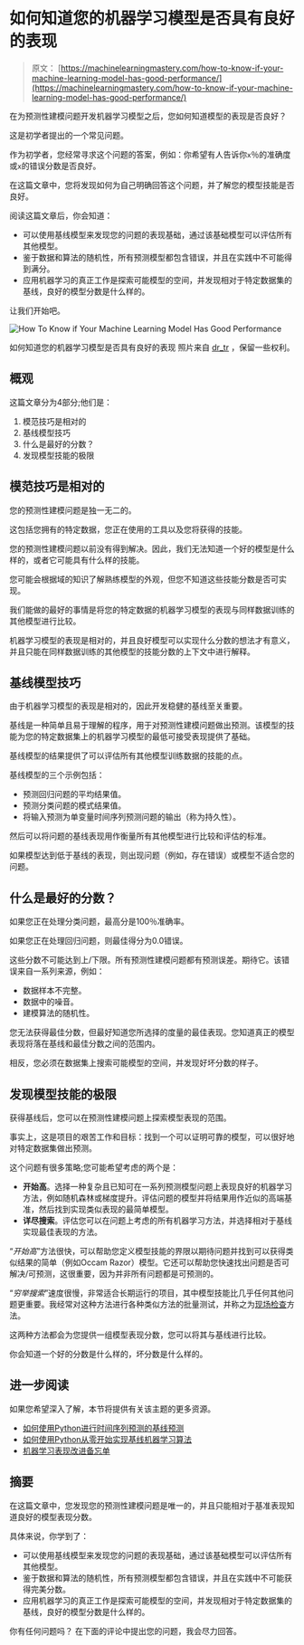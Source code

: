 # 如何知道您的机器学习模型是否具有良好的表现

> 原文： [https://machinelearningmastery.com/how-to-know-if-your-machine-learning-model-has-good-performance/](https://machinelearningmastery.com/how-to-know-if-your-machine-learning-model-has-good-performance/)

在为预测性建模问题开发机器学习模型之后，您如何知道模型的表现是否良好？

这是初学者提出的一个常见问题。

作为初学者，您经常寻求这个问题的答案，例如：你希望有人告诉你`x`％的准确度或`x`的错误分数是否良好。

在这篇文章中，您将发现如何为自己明确回答这个问题，并了解您的模型技能是否良好。

阅读这篇文章后，你会知道：

*   可以使用基线模型来发现您的问题的表现基础，通过该基础模型可以评估所有其他模型。
*   鉴于数据和算法的随机性，所有预测模型都包含错误，并且在实践中不可能得到满分。
*   应用机器学习的真正工作是探索可能模型的空间，并发现相对于特定数据集的基线，良好的模型分数是什么样的。

让我们开始吧。

![How To Know if Your Machine Learning Model Has Good Performance](img/fce679779921d9c17fdfb72087ac2a38.jpg)

如何知道您的机器学习模型是否具有良好的表现
照片来自 [dr_tr](https://www.flickr.com/photos/dr_tr/5418520924/) ，保留一些权利。

## 概观

这篇文章分为4部分;他们是：

1.  模范技巧是相对的
2.  基线模型技巧
3.  什么是最好的分数？
4.  发现模型技能的极限

## 模范技巧是相对的

您的预测性建模问题是独一无二的。

这包括您拥有的特定数据，您正在使用的工具以及您将获得的技能。

您的预测性建模问题以前没有得到解决。因此，我们无法知道一个好的模型是什么样的，或者它可能具有什么样的技能。

您可能会根据域的知识了解熟练模型的外观，但您不知道这些技能分数是否可实现。

我们能做的最好的事情是将您的特定数据的机器学习模型的表现与同样数据训练的其他模型进行比较。

机器学习模型的表现是相对的，并且良好模型可以实现什么分数的想法才有意义，并且只能在同样数据训练的其他模型的技能分数的上下文中进行解释。

## 基线模型技巧

由于机器学习模型的表现是相对的，因此开发稳健的基线至关重要。

基线是一种简单且易于理解的程序，用于对预测性建模问题做出预测。该模型的技能为您的特定数据集上的机器学习模型的最低可接受表现提供了基础。

基线模型的结果提供了可以评估所有其他模型训练数据的技能的点。

基线模型的三个示例包括：

*   预测回归问题的平均结果值。
*   预测分类问题的模式结果值。
*   将输入预测为单变量时间序列预测问题的输出（称为持久性）。

然后可以将问题的基线表现用作衡量所有其他模型进行比较和评估的标准。

如果模型达到低于基线的表现，则出现问题（例如，存在错误）或模型不适合您的问题。

## 什么是最好的分数？

如果您正在处理分类问题，最高分是100％准确率。

如果您正在处理回归问题，则最佳得分为0.0错误。

这些分数不可能达到上/下限。所有预测性建模问题都有预测误差。期待它。该错误来自一系列来源，例如：

*   数据样本不完整。
*   数据中的噪音。
*   建模算法的随机性。

您无法获得最佳分数，但最好知道您所选择的度量的最佳表现。您知道真正的模型表现将落在基线和最佳分数之间的范围内。

相反，您必须在数据集上搜索可能模型的空间，并发现好坏分数的样子。

## 发现模型技能的极限

获得基线后，您可以在预测性建模问题上探索模型表现的范围。

事实上，这是项目的艰苦工作和目标：找到一个可以证明可靠的模型，可以很好地对特定数据集做出预测。

这个问题有很多策略;您可能希望考虑的两个是：

*   **开始高**。选择一种复杂且已知可在一系列预测模型问题上表现良好的机器学习方法，例如随机森林或梯度提升。评估问题的模型并将结果用作近似的高端基准，然后找到实现类似表现的最简单模型。
*   **详尽搜索**。评估您可以在问题上考虑的所有机器学习方法，并选择相对于基线实现最佳表现的方法。

“_开始高_”方法很快，可以帮助您定义模型技能的界限以期待问题并找到可以获得类似结果的简单（例如Occam Razor）模型。它还可以帮助您快速找出问题是否可解决/可预测，这很重要，因为并非所有问题都是可预测的。

“_穷举搜索_”速度很慢，非常适合长期运行的项目，其中模型技能比几乎任何其他问题更重要。我经常对这种方法进行各种类似方法的批量测试，并称之为[现场检查](https://machinelearningmastery.com/why-you-should-be-spot-checking-algorithms-on-your-machine-learning-problems/)方法。

这两种方法都会为您提供一组模型表现分数，您可以将其与基线进行比较。

你会知道一个好的分数是什么样的，坏分数是什么样的。

## 进一步阅读

如果您希望深入了解，本节将提供有关该主题的更多资源。

*   [如何使用Python进行时间序列预测的基线预测](https://machinelearningmastery.com/persistence-time-series-forecasting-with-python/)
*   [如何使用Python从零开始实现基线机器学习算法](https://machinelearningmastery.com/implement-baseline-machine-learning-algorithms-scratch-python/)
*   [机器学习表现改进备忘单](https://machinelearningmastery.com/machine-learning-performance-improvement-cheat-sheet/)

## 摘要

在这篇文章中，您发现您的预测性建模问题是唯一的，并且只能相对于基准表现知道良好的模型表现分数。

具体来说，你学到了：

*   可以使用基线模型来发现您的问题的表现基础，通过该基础模型可以评估所有其他模型。
*   鉴于数据和算法的随机性，所有预测模型都包含错误，并且在实践中不可能获得完美分数。
*   应用机器学习的真正工作是探索可能模型的空间，并发现相对于特定数据集的基线，良好的模型分数是什么样的。

你有任何问题吗？
在下面的评论中提出您的问题，我会尽力回答。